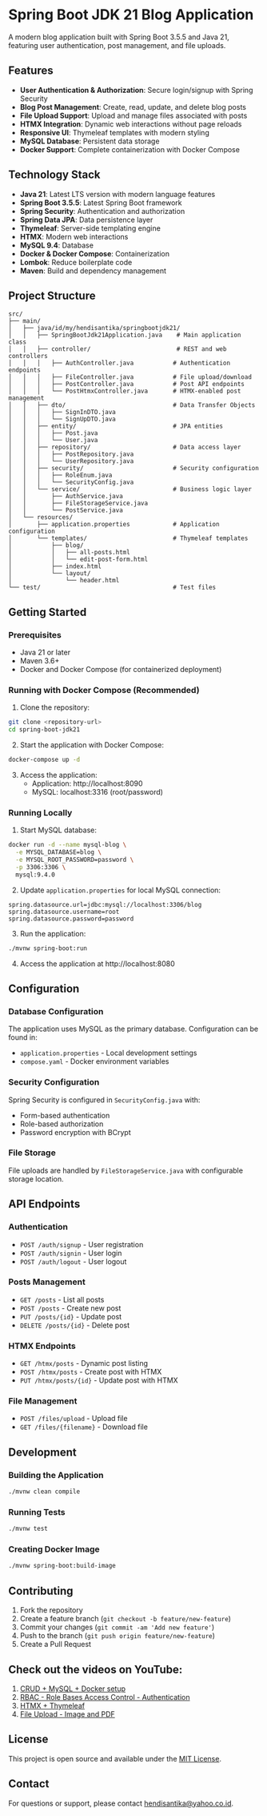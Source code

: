 # Spring Boot JDK 21 Blog Application

A modern blog application built with Spring Boot 3.5.5 and Java 21, featuring user authentication, post management, and
file uploads.

## Features

- **User Authentication & Authorization**: Secure login/signup with Spring Security
- **Blog Post Management**: Create, read, update, and delete blog posts
- **File Upload Support**: Upload and manage files associated with posts
- **HTMX Integration**: Dynamic web interactions without page reloads
- **Responsive UI**: Thymeleaf templates with modern styling
- **MySQL Database**: Persistent data storage
- **Docker Support**: Complete containerization with Docker Compose

## Technology Stack

- **Java 21**: Latest LTS version with modern language features
- **Spring Boot 3.5.5**: Latest Spring Boot framework
- **Spring Security**: Authentication and authorization
- **Spring Data JPA**: Data persistence layer
- **Thymeleaf**: Server-side templating engine
- **HTMX**: Modern web interactions
- **MySQL 9.4**: Database
- **Docker & Docker Compose**: Containerization
- **Lombok**: Reduce boilerplate code
- **Maven**: Build and dependency management

## Project Structure

```
src/
├── main/
│   ├── java/id/my/hendisantika/springbootjdk21/
│   │   ├── SpringBootJdk21Application.java    # Main application class
│   │   ├── controller/                        # REST and web controllers
│   │   │   ├── AuthController.java           # Authentication endpoints
│   │   │   ├── FileController.java           # File upload/download
│   │   │   ├── PostController.java           # Post API endpoints
│   │   │   └── PostHtmxController.java       # HTMX-enabled post management
│   │   ├── dto/                              # Data Transfer Objects
│   │   │   ├── SignInDTO.java
│   │   │   └── SignUpDTO.java
│   │   ├── entity/                           # JPA entities
│   │   │   ├── Post.java
│   │   │   └── User.java
│   │   ├── repository/                       # Data access layer
│   │   │   ├── PostRepository.java
│   │   │   └── UserRepository.java
│   │   ├── security/                         # Security configuration
│   │   │   ├── RoleEnum.java
│   │   │   └── SecurityConfig.java
│   │   └── service/                          # Business logic layer
│   │       ├── AuthService.java
│   │       ├── FileStorageService.java
│   │       └── PostService.java
│   └── resources/
│       ├── application.properties            # Application configuration
│       └── templates/                        # Thymeleaf templates
│           ├── blog/
│           │   ├── all-posts.html
│           │   └── edit-post-form.html
│           ├── index.html
│           └── layout/
│               └── header.html
└── test/                                     # Test files
```

## Getting Started

### Prerequisites

- Java 21 or later
- Maven 3.6+
- Docker and Docker Compose (for containerized deployment)

### Running with Docker Compose (Recommended)

1. Clone the repository:

```bash
git clone <repository-url>
cd spring-boot-jdk21
```

2. Start the application with Docker Compose:

```bash
docker-compose up -d
```

3. Access the application:
    - Application: http://localhost:8090
    - MySQL: localhost:3316 (root/password)

### Running Locally

1. Start MySQL database:

```bash
docker run -d --name mysql-blog \
  -e MYSQL_DATABASE=blog \
  -e MYSQL_ROOT_PASSWORD=password \
  -p 3306:3306 \
  mysql:9.4.0
```

2. Update `application.properties` for local MySQL connection:

```properties
spring.datasource.url=jdbc:mysql://localhost:3306/blog
spring.datasource.username=root
spring.datasource.password=password
```

3. Run the application:

```bash
./mvnw spring-boot:run
```

4. Access the application at http://localhost:8080

## Configuration

### Database Configuration

The application uses MySQL as the primary database. Configuration can be found in:

- `application.properties` - Local development settings
- `compose.yaml` - Docker environment variables

### Security Configuration

Spring Security is configured in `SecurityConfig.java` with:

- Form-based authentication
- Role-based authorization
- Password encryption with BCrypt

### File Storage

File uploads are handled by `FileStorageService.java` with configurable storage location.

## API Endpoints

### Authentication

- `POST /auth/signup` - User registration
- `POST /auth/signin` - User login
- `POST /auth/logout` - User logout

### Posts Management

- `GET /posts` - List all posts
- `POST /posts` - Create new post
- `PUT /posts/{id}` - Update post
- `DELETE /posts/{id}` - Delete post

### HTMX Endpoints

- `GET /htmx/posts` - Dynamic post listing
- `POST /htmx/posts` - Create post with HTMX
- `PUT /htmx/posts/{id}` - Update post with HTMX

### File Management

- `POST /files/upload` - Upload file
- `GET /files/{filename}` - Download file

## Development

### Building the Application

```bash
./mvnw clean compile
```

### Running Tests

```bash
./mvnw test
```

### Creating Docker Image

```bash
./mvnw spring-boot:build-image
```

## Contributing

1. Fork the repository
2. Create a feature branch (`git checkout -b feature/new-feature`)
3. Commit your changes (`git commit -am 'Add new feature'`)
4. Push to the branch (`git push origin feature/new-feature`)
5. Create a Pull Request

## Check out the videos on YouTube:

1. [CRUD + MySQL + Docker setup](https://www.youtube.com/watch?v=cFZMSrP4Yd0)
2. [RBAC - Role Bases Access Control - Authentication](https://youtu.be/eSYP_HKm97s?si=elGIiU0Z9MuMDldG)
3. [HTMX + Thymeleaf](https://youtu.be/4IY_KhBKvgU)
4. [File Upload - Image and PDF](https://youtu.be/tOV0Ulnsb5Y)

## License

This project is open source and available under the [MIT License](LICENSE).

## Contact

For questions or support, please contact [hendisantika@yahoo.co.id](mailto:hendisantika@yahoo.co.id).